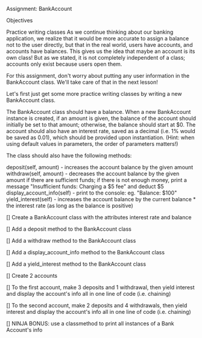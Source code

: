 Assignment: BankAccount

Objectives

Practice writing classes
As we continue thinking about our banking application, we realize that it would be more accurate to assign a balance not to the user directly, but that in the real world, users have accounts, and accounts have balances. This gives us the idea that maybe an account is its own class! But as we stated, it is not completely independent of a class; accounts only exist because users open them.

For this assignment, don't worry about putting any user information in the BankAccount class. We'll take care of that in the next lesson!

Let's first just get some more practice writing classes by writing a new BankAccount class.

The BankAccount class should have a balance. When a new BankAccount instance is created, if an amount is given, the balance of the account should initially be set to that amount; otherwise, the balance should start at $0. The account should also have an interest rate, saved as a decimal (i.e. 1% would be saved as 0.01), which should be provided upon instantiation. (Hint: when using default values in parameters, the order of parameters matters!)

The class should also have the following methods:

deposit(self, amount) - increases the account balance by the given amount
withdraw(self, amount) - decreases the account balance by the given amount if there are sufficient funds; if there is not enough money, print a message "Insufficient funds: Charging a $5 fee" and deduct $5
display_account_info(self) - print to the console: eg. "Balance: $100"
yield_interest(self) - increases the account balance by the current balance * the interest rate (as long as the balance is positive)





[] Create a BankAccount class with the attributes interest rate and balance

[] Add a deposit method to the BankAccount class

[] Add a withdraw method to the BankAccount class

[] Add a display_account_info method to the BankAccount class

[] Add a yield_interest method to the BankAccount class

[] Create 2 accounts

[] To the first account, make 3 deposits and 1 withdrawal, then yield interest and display the account's info all in one line of code (i.e. chaining)

[] To the second account, make 2 deposits and 4 withdrawals, then yield interest and display the account's info all in one line of code (i.e. chaining)

[] NINJA BONUS: use a classmethod to print all instances of a Bank Account's info